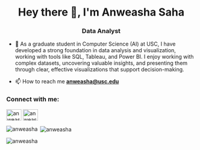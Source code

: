 <h1 align="center">Hey there 👋, I'm Anweasha Saha</h1>
<h3 align="center">Data Analyst</h3>

- 🌱 As a graduate student in Computer Science (AI) at USC, I have developed a strong foundation in data analysis and visualization, working with tools like SQL, Tableau, and Power BI. I enjoy working with complex datasets, uncovering valuable insights, and presenting them through clear, effective visualizations that support decision-making.

- 📫 How to reach me **anweasha@usc.edu**

<h3 align="left">Connect with me:</h3>
<p align="left">
<a href="http://linkedin.com/in/anweasha-saha" target="blank"><img align="center" src="https://raw.githubusercontent.com/rahuldkjain/github-profile-readme-generator/master/src/images/icons/Social/linked-in-alt.svg" alt="anweasha saha" height="30" width="40" /></a>
<a href="https://instagram.com/anweasha__" target="blank"><img align="center" src="https://raw.githubusercontent.com/rahuldkjain/github-profile-readme-generator/master/src/images/icons/Social/instagram.svg" alt="anweasha__" height="30" width="40" /></a>
</p>


<p><img align="left" src="https://github-readme-stats.vercel.app/api/top-langs?username=anweasha&show_icons=true&locale=en&layout=compact" alt="anweasha" /></p>

<p>&nbsp;<img align="center" src="https://github-readme-stats.vercel.app/api?username=anweasha&show_icons=true&locale=en" alt="anweasha" /></p>

<p><img align="center" src="https://github-readme-streak-stats.herokuapp.com/?user=anweasha&" alt="anweasha" /></p>
